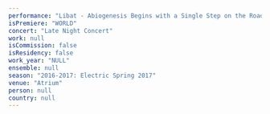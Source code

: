 ```yaml
---
performance: "Libat - Abiogenesis Begins with a Single Step on the Road to Nowhere"
isPremiere: "WORLD"
concert: "Late Night Concert"
work: null
isCommission: false
isResidency: false
work_year: "NULL"
ensemble: null
season: "2016-2017: Electric Spring 2017"
venue: "Atrium"
person: null
country: null
---
```



